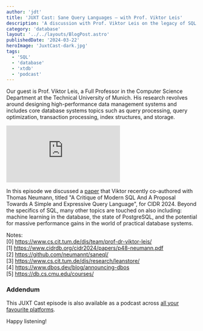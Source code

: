 ```yaml
---
author: 'jdt'
title: 'JUXT Cast: Sane Query Languages — with Prof. Viktor Leis'
description: 'A discussion with Prof. Viktor Leis on the legacy of SQL and the future of databases.'
category: 'database'
layout: '../../layouts/BlogPost.astro'
publishedDate: '2024-03-22'
heroImage: 'JuxtCast-dark.jpg'
tags:
  - 'SQL'
  - 'database'
  - 'xtdb'
  - 'podcast'
---
```


Our guest is Prof. Viktor Leis, a Full Professor in the Computer Science Department at the Technical University of Munich. His research revolves around designing high-performance data management systems and includes core database systems topics such as query processing, query optimization, transaction processing, index structures, and storage.<br/>

<iframe class='aspect-video w-full' src="https://www.youtube.com/embed/tyVkNlUP3-k?si=TZP2eHi_EIWQbI4b" title="YouTube video player" frameborder="0" allow="accelerometer; autoplay; clipboard-write; encrypted-media; gyroscope; picture-in-picture; web-share" referrerpolicy="strict-origin-when-cross-origin" allowfullscreen></iframe>

In this episode we discussed a <a href="https://www.cs.cit.tum.de/dis/team/prof-dr-viktor-leis/">paper</a> that Viktor recently co-authored with Thomas Neumann, titled "A Critique of Modern SQL And A Proposal Towards A Simple and Expressive Query Language", for CIDR 2024.
Beyond the specifics of SQL, many other topics are touched on also including: machine learning in the database, the state of PostgreSQL, and the potential for massive performance gains in the world of practical database systems.

Notes: <br/>
[0] https://www.cs.cit.tum.de/dis/team/prof-dr-viktor-leis/ <br/>
[1] https://www.cidrdb.org/cidr2024/papers/p48-neumann.pdf <br/>
[2] https://github.com/neumannt/saneql/ <br/>
[3] https://www.cs.cit.tum.de/dis/research/leanstore/ <br/>
[4] https://www.dbos.dev/blog/announcing-dbos <br/>
[5] https://db.cs.cmu.edu/courses/ <br/>

### Addendum

This JUXT Cast episode is also available as a podcast across [all your favourite platforms](https://pnc.st/s/juxt-cast/469dbc7a/juxt-cast-sane-query-languages-with-prof-viktor-leis).

Happy listening!
